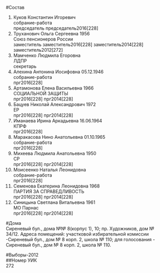 #Состав  
1. Куков Константин Игоревич  
    собрание-работа  
    председатель председатель2016[228]  
2. Труханович Ольга Сергеевна 1956  
    Союз пенсионеров России  
    заместитель заместитель2016[228] заместитель2014[228] заместитель2012[272]  
3. Мамченко Людмила Егоровна  
    ЛДПР  
    секретарь  
4. Алехина Антонина Иосифовна 05.12.1946  
    собрание-работа  
    прг2016[228]  
5. Артамонова Елена Васильевна 1966  
    СОЦИАЛЬНОЙ ЗАЩИТЫ  
    прг2016[228] прг2014[228]  
6. Бацуев Николай Александрович 1972  
    ЕР  
    прг2016[228] прг2014[228]  
7. Иманаева Ирина Аркадьевна 16.06.1964  
    КПРФ  
    прг2016[228]  
8. Маракасова Нино Анатольевна 01.10.1965  
    собрание-работа  
    прг2016[228]  
9. Михеева Людмила Анатольевна 1950  
    СР  
    прг2016[228] прг2014[228]  
10. Моисеенко Наталья Леонидовна  
    собрание-работа  
    прг2016[228]  
11. Семенова Екатерина Леонидовна 1968  
    ПАРТИЯ ЗА СПРАВЕДЛИВОСТЬ  
    прг2016[228] прг2014[228]  
12. Синицына Светлана Витальевна 1961  
    МО Парнас  
    прг2016[228] прг2014[228]  
  
#Дома  
Сиреневый бул., дома №№ 8(корпус 1), 10; пр. Художников, дом № 34/12. Адреса помещений: участковой избирательной комиссии -Сиреневый бул., дом № 8 корп. 2, школа № 110; для голосования - Сиреневый бул., дом № 8 корп. 2, школа № 110.  
  
#Выборы-2012  
##Номер УИК  
272  
